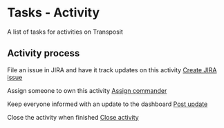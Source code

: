 # Tasks - Activity

A list of tasks for activities on Transposit

## Activity process

File an issue in JIRA and have it track updates on this activity
[Create JIRA issue](https://console.transposit.com/mc/t/transposit-default-runbooks/actions/jira_create_issue)

Assign someone to own this activity
[Assign commander](https://console.transposit.com/mc/t/transposit-default-runbooks/actions/assign_commander)

Keep everyone informed with an update to the dashboard
[Post update](https://console.transposit.com/mc/t/transposit-default-runbooks/actions/post_a_dashboard_update)

Close the activity when finished
[Close activity](https://console.transposit.com/mc/t/transposit-default-runbooks/actions/close_activity)
